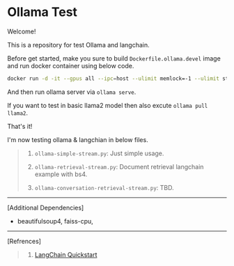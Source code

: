 # Ollama Test

Welcome!

This is a repository for test Ollama and langchain.

Before get started, make you sure to build `Dockerfile.ollama.devel` image and run docker container using below code.

```bash
docker run -d -it --gpus all --ipc=host --ulimit memlock=-1 --ulimit stack=67108864 -v ~/sandbox/noah/data:/app/noah/data -p 11434:11434 -p 9080:80 -p 9443:443 --name ollama_test {Image ID}
```

And then run ollama server via `ollama serve`.

If you want to test in basic llama2 model then also excute `ollama pull llama2`. 

That's it!

I'm now testing ollama & langchian in below files.
> 1. `ollama-simple-stream.py`: Just simple usage.
> 
> 2. `ollama-retrieval-stream.py`: Document retrieval langchain example with bs4.
>
> 3. `ollama-conversation-retrieval-stream.py`: TBD.

---

[Additional Dependencies]
- beautifulsoup4, faiss-cpu,  

---

[Refrences]
> 1. [LangChain Quickstart](https://python.langchain.com/docs/get_started/quickstart")
